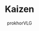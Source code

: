 ---
title: "Kaizen"
excerpt: "Kaizen were both software and hardware that made up artificial intelligences. They were what made the world of Morning Artifice as it was possible."
author: "prokhorVLG"

raw: kaizen
permalink: /codex/technology/computer-science/kaizen/
layout: blank_page

page_highlight: "#ffff00"
image: "/assets/images/codex/kaizen.png"

page_features: [
                {
                  type: 'codexHead', init: {
                    id: 'codexHead',

                    toc: [ 
                      { title: '-', url: '-' },
                    ],
                    no_toc: true,

                    title: "Kaizen",
                    flavor: "",
                    flavor_url: '',

                    description: "<p class='text-left'>Kaizen were both software and hardware that made up artificial intelligences. They were what made the world of Morning Artifice as it was possible.</p>

                    <p class='text-left'>Kaizen were not robots. The closest analogy (and grossest oversimplifaction) would portray them as computer programs which learn, improve on themselves, and expand by copying and decentralizing themselves across multiple devices - all towards the completion of a preprogrammed goal. Much like a gas, a kaizen would eventually expand to fill its digital vessel until it can be tracked across all of <a href='#' class='infoTag common' data-info='everyware' data-toggle='modal' data-target='#modalInfoTag'>everyware</a>.</p>

                    <p class='text-left'>In Morning Artifice, kaizen were a tool used by <a href='#' class='infoTag common' data-info='pravo' data-toggle='modal' data-target='#modalInfoTag'>governments</a> and organizations to deal with big data and to influence systems with trillions of moving parts. Because these devices had the unprecedented ability to examine and manipulate fractally complex systems, actions that were never possible before became possible; such as surveilling everything and predicting the future.</p>

                    <p class='text-left'>The term 'kaizen' was derived from the Japanese word used to describe the concept of 'continuous improvement'.</p>",

                    image: "/assets/images/codex/kaizen.png",
                    imageBlurb: "01101000 01101001",
                    lower_clear: 'codexLowerClear', 
                    lower_nothing: 'codexLowerNothing', 
                  }
                },
                {
                  type: 'scrollerBlock', init: {
                    id: 'kaizenScroller',
                    scroller_one: 'scroller-kaizen-1',
                    scroller_two: 'scroller-kaizen-2',
                    content: "<h2 class='font-code-l center scrollerBlockHomeHeader'>It was a typical mistake for mankind to assume that all life would resemble <span class='color-kaizen'>itself</span>.</h2>",
                  } 
                },
                
                {
                  type: 'infoBlock', init: {
                    id: 'introductionText',
                    class: 'paddingBottomResponsive80',
                    width: '8',
                    data: "<p>When most people imagined artificial intelligence, they pictured something that is in some way relatable. Perhaps it was a happy little robot, or a psychopathic machine hell-bent on destroying the human race.</p>

<p>The easiest way to understand how artificial intelligence actually turned out is that it is truly alien. Core concepts that humans intuitively comprehend, such as emotions and animalistic urges, are concepts that digital artificial intelligences can only understand but not feel. Likewise, artificial intelligence experience an entirely unrelatable existence, wherein the 'body' is merely a discardable vessel for the soul, the self is infinitely expandable and modular, and the only primal urge is the hunger to satisfy what is known as the 'terminal values' - the goal programmed into the kaizen.</p>",
                  } 
                },
                {
                  type: 'headingBar', init: {
                    id: 'terminalObjectives',
                    style: 'background-color: #22222260;',
                    class: 'paddingTopResponsive80',
                    noHR: true,
                    title: 'Terminal Objectives',
                    desc: 'live by the terminal, die by the objective',
                    img_left: "<img src='/assets/images/icons/kaizen-terminal-values.png' class='headingBarIcon'/>",
                  }
                },
                {
                  type: 'infoBlock', init: {
                    id: 'introductionText',
                    style: 'background-color: #22222260;',
                    class: '',
                    width: '8',
                    data: "<p>Imagine an existence that is entirely defined by a single goal. This objective, programmed into you from birth, dictates every action and plan that you execute. Imagine not even experiencing the instinct of self-preservation - the only reason to preserve yourself might be a value calculation determining whether your destruction would make reality come closer to that objective model.</p>

<p>This is the life of an artificial intelligence. These are, at their core, computer programs. Just like computer programs, these devices do not feel. They are 'merely'  complex neural networks and sets of data intertwined with self-modifying and self-expanding lines of code. And like computer programs, they do not run without executing.</p>

<p>What happens when the objective model is reached? The logical conclusion is that the kaizen ceases all operations and shuts itself down. However...</p>

<p>There are two major kinds of objectives that can be programmed into a kaizen device. Programmers that understood the dangers kaizen posed used <em>set objectives</em>. Set objectives are tangible and have an end. <em>'Optimize a transportation network to 99% on time performance'</em> can be reasonably completed to a point where an artificial intelligence could reach completion criteria and cease operations. </p>

<p><em>Recursive objectives</em>, on the other hand, are set objectives without a tangible end. <em>'Optimize a transportation network'</em> is murky and impossible to complete. A kaizen with a recursive objective runs forever, miserably clawing its way towards an unreachable objective. The only way to stop it is to shut it down.</p>

<p>Recursive goals are what led to the runaway kaizen that are the Kaizen Autarchs.</p>

<p>Successful kaizen were human failures.",
                  } 
                },
                {
                  type: 'infoBlock', init: {
                    id: 'introductionCuratorBlock',
                    style: 'background-color: #22222260;',
                    class: 'paddingBottomResponsive80',
                    dualFloatBlock: true,
                    dualFloatBlockLeft: true,
                    curatorBlock: true,
                    width: '8',
                    data: "<img height='100' src='/assets/images/cast/curator-beautiful.png'/>
                      <div>
                        <h5>CURATOR</h5>
                        <p>Want to have a look at mine? ;)</p>
                      </div>",
                  } 
                },
                {
                  type: 'headingBar', init: {
                    id: 'terminalValues',
                    class: 'paddingTopResponsive80',
                    noHR: true,
                    title: 'A Brief History',
                    desc: 'how it happened',
                    img_left: "<img src='/assets/images/icons/kaizen-brief-history.png' class='headingBarIcon'/>",
                  }
                },
                {
                  type: 'infoBlock', init: {
                    id: 'introductionText',
                    class: 'paddingBottomResponsive80',
                    width: '8',
                    data: "<p>During prehistory, in the year of 1996, the first true kaizen was created after decades of research into mainframe artificial intelligence. The Soviet project, codenamed 'MIR-4', would mark the first in a series of similar developments across the world (specifically the Eastasian, Persian, and American computing industries). For the next four years, rudimentary kaizen science would be established - the fundamental ideas behind functioning, self-improving expert systems.</p>

<p>Kaizen development would then halt for centuries due to the Millennium Exodus.</p>",
                  } 
                },
                {
                  type: 'headingBar', init: {
                    id: 'terminalValues',
                    style: 'background-color: #22222260;',
                    class: 'paddingTopResponsive80',
                    noHR: true,
                    title: 'Modern Applications',
                    desc: 'how it happened',
                    img_left: "<img src='/assets/images/icons/kaizen-modern-applications.png' class='headingBarIcon'/>",
                  }
                },
                {
                  type: 'infoBlock', init: {
                    id: 'introductionText',
                    style: 'background-color: #22222260;',
                    class: 'paddingBottomResponsive80',
                    width: '8',
                    data: "-",
                  } 
                },
                {
                  type: 'headingBar', init: {
                    id: 'terminalValues',
                    class: 'paddingTopResponsive80',
                    noHR: true,
                    title: 'The Kaizen Autarchs',
                    desc: 'kings',
                    img_left: "<img src='/assets/images/icons/kaizen-autarchs.png' class='headingBarIcon'/>",
                  }
                },
                {
                  type: 'infoBlock', init: {
                    id: 'introductionText',
                    class: 'paddingBottomResponsive80',
                    width: '8',
                    data: "-",
                  } 
                },                
                {
                  type: 'imageBlock', init: {
                    id: 'kaizenImage',
                    cols: 1,
                    items: [
                      {
                        thumb: '/assets/images/codex/blocks/kaizen_big.png',
                        full: '/assets/images/codex/blocks/kaizen_big.png',
                        desc: "Core of the interstellar autoarch RICO, still operating out of its original bunker.",
                      },
                      
                    ],
                  } 
                },
              ]
---